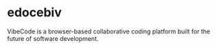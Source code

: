 # edocebiv
VibeCode is a browser-based collaborative coding platform built for the future of software development. 
